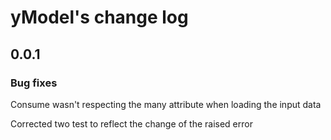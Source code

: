 # yModel's change log
## 0.0.1
### Bug fixes
Consume wasn't respecting the many attribute when loading the input data

Corrected two test to reflect the change of the raised error